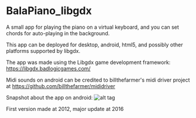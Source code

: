 # BalaPiano_libgdx
A small app for playing the piano on a virtual keyboard, and you can set chords for auto-playing in the background.

This app can be deployed for desktop, android, html5, and possibly other platforms supported by libgdx.

The app was made using the Libgdx game development framework:
https://libgdx.badlogicgames.com/

Midi sounds on android can be credited to billthefarmer's midi driver project at https://github.com/billthefarmer/mididriver

Snapshot about the app on android:
![alt tag](https://cloud.githubusercontent.com/assets/3685997/16310050/47778dc2-396b-11e6-9383-317d7f4e29a7.png)

First version made at 2012, major update at 2016
